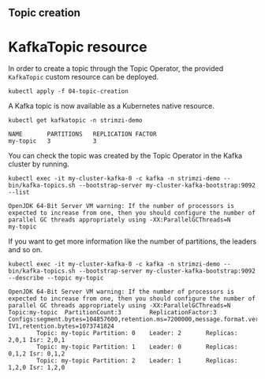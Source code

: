 ## Topic creation

# KafkaTopic resource

In order to create a topic through the Topic Operator, the provided `KafkaTopic` custom resource can be deployed.

```shell
kubectl apply -f 04-topic-creation
```

A Kafka topic is now available as a Kubernetes native resource.

```shell
kubectl get kafkatopic -n strimzi-demo

NAME       PARTITIONS   REPLICATION FACTOR
my-topic   3            3
```

You can check the topic was created by the Topic Operator in the Kafka cluster by running.

```shell
kubectl exec -it my-cluster-kafka-0 -c kafka -n strimzi-demo -- bin/kafka-topics.sh --bootstrap-server my-cluster-kafka-bootstrap:9092 --list

OpenJDK 64-Bit Server VM warning: If the number of processors is expected to increase from one, then you should configure the number of parallel GC threads appropriately using -XX:ParallelGCThreads=N
my-topic
```

If you want to get more information like the number of partitions, the leaders and so on.

```shell
kubectl exec -it my-cluster-kafka-0 -c kafka -n strimzi-demo -- bin/kafka-topics.sh --bootstrap-server my-cluster-kafka-bootstrap:9092 --describe --topic my-topic

OpenJDK 64-Bit Server VM warning: If the number of processors is expected to increase from one, then you should configure the number of parallel GC threads appropriately using -XX:ParallelGCThreads=N
Topic:my-topic  PartitionCount:3        ReplicationFactor:3     Configs:segment.bytes=104857600,retention.ms=7200000,message.format.version=2.3-IV1,retention.bytes=1073741824
        Topic: my-topic Partition: 0    Leader: 2       Replicas: 2,0,1 Isr: 2,0,1
        Topic: my-topic Partition: 1    Leader: 0       Replicas: 0,1,2 Isr: 0,1,2
        Topic: my-topic Partition: 2    Leader: 1       Replicas: 1,2,0 Isr: 1,2,0
```